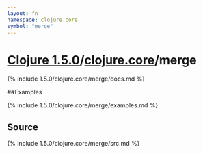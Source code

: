 ```yaml
---
layout: fn
namespace: clojure.core
symbol: "merge"
---
```


# [Clojure 1.5.0](../../)/[clojure.core](../)/merge

{% include 1.5.0/clojure.core/merge/docs.md %}

##Examples

{% include 1.5.0/clojure.core/merge/examples.md %}
## Source
{% include 1.5.0/clojure.core/merge/src.md %}

